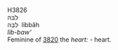 <body>
  <p>H3826<br>  לבּה  <br> לִבָּה  ‎  libbâh  <br><i>lib-baw‘ </i><br>Feminine of <a href="h3820.htm">3820</a>  the <i>heart: - </i>heart.<br></p>
 </body>